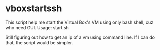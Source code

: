 # vboxstartssh
This script help me start the Virtual Box's VM using only bash shell, cuz who need GUI.
Usage: start.sh <vmname> <vmip> 

Still figuring out how to get an ip of a vm using command line. If I can do that, the script would be simpler.
